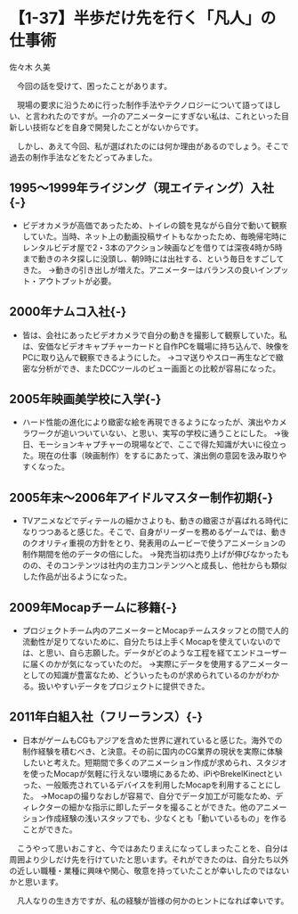 # 【1-37】半歩だけ先を行く「凡人」の仕事術

<div class="author">佐々木 久美</div>

　今回の話を受けて、困ったことがあります。

　現場の要求に沿うために行った制作手法やテクノロジーについて語ってほしい、と言われたのですが。一介のアニメーターにすぎない私は、これといった目新しい技術などを自身で開発したことがないからです。

　しかし、あえて今回、私が選ばれたのには何か理由があるのでしょう。そこで過去の制作手法などをたどってみました。

## 1995～1999年ライジング（現エイティング）入社{-}

* ビデオカメラが高価であったため、トイレの鏡を見ながら自分で動いて観察していた。当時、ネット上の動画投稿サイトもなかったため、毎晩帰宅時にレンタルビデオ屋で2・3本のアクション映画などを借りては深夜4時か5時まで動きのネタ探しに没頭し、朝9時には出社する、という毎日をすごしてきた。 →動きの引き出しが増えた。アニメーターはバランスの良いインプット・アウトプットが必要。

## 2000年ナムコ入社{-}

* 皆は、会社にあったビデオカメラで自分の動きを撮影して観察していた。私は、安価なビデオキャプチャーカードと自作PCを職場に持ち込んで、映像をPCに取り込んで観察できるようにした。 →コマ送りやスロー再生などで緻密な分析ができ、またDCCツールのビュー画面との比較が容易になった。

## 2005年映画美学校に入学{-}

* ハード性能の進化により緻密な絵を再現できるようになったが、演出やカメラワークが追いついていない、と思い、実写の学校に通うことにした。 →後日、モーションキャプチャーの現場などで、ここで得た知識が大いに役立った。現在の仕事（映画制作）をするにあたって、演出側の意図を汲み取りやすくなった。


## 2005年末～2006年アイドルマスター制作初期{-}

* TVアニメなどでディテールの細かさよりも、動きの緻密さが喜ばれる時代になりつつあると感じた。そこで、自身がリーダーを務めるゲームでは、動きのクオリティ重視の方針をとり、発表用のムービーで使うアニメーションの制作期間を他のデータの倍にした。 →発売当初は売り上げが伸びなかったものの、そのコンテンツは社内の主力コンテンツへと成長し、他社からも類似した作品が出るようになった。


## 2009年Mocapチームに移籍{-}

* プロジェクトチーム内のアニメーターとMocapチームスタッフとの間で人的流動性が足りてないために、自分たちは上手くMocapを使えていないのでは、と思い、自ら志願した。データがどのような工程を経てエンドユーザーに届くのかが気になっていたのだ。 →実際にデータを使用するアニメーターとしての知識が豊富なため、どういったものが求められているのかがわかる。扱いやすいデータをプロジェクトに提供できた。


## 2011年白組入社（フリーランス）{-}

* 日本がゲームもCGもアジアを含めた世界に遅れていると感じた。海外での制作経験を積むべき、と決意。その前に国内のCG業界の現状を実際に体験したいと考えた。短期間で多くのアニメーション作成が求められ、スタジオを使ったMocapが気軽に行えない環境にあるため、iPiやBrekelKinectといった、一般販売されているデバイスを利用したMocapを利用することにした。 →Mocapの撮りなおしが容易で、自分でデータ加工が可能なため、ディレクターの細かな指示に即したデータを撮ることができた。他のアニメーション作成経験の浅いスタッフでも、少なくとも「動いているもの」を作ることができた。


　こうやって思いおこすと、今ではあたりまえになってしまったことを、自分は周囲より少しだけ先を行けていたと思います。それができたのは、自分たち以外の近しい職種・業種に興味や関心、敬意を持っていたことが幸いしたのではないかと思います。

　凡人なりの生き方ですが、私の経験が皆様の何かのヒントになれば幸いです。
